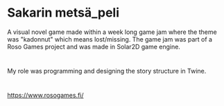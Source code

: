 # Sakarin metsä_peli

A visual novel game made within a week long game jam where the theme was "kadonnut" which means lost/missing. The game jam was part of a Roso Games project and was made in Solar2D game engine.
#
My role was programming and designing the story structure in Twine.
# 
https://www.rosogames.fi/
